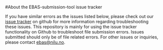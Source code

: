 #About the EBAS-submission-tool issue tracker

If you have similar errors as the issues listed below, please check out our [issue tracker](https://github.com/ebas-submission-tool/troubleshooting/issues) on github for more information regarding troubleshooting these issues.
This repository is mainly for using the issue tracker functionality on Github to troubleshoot file submission errors. Issues submitted should only be of file related errors. For other issues or inquiries, please contact ebas@nilu.no.

